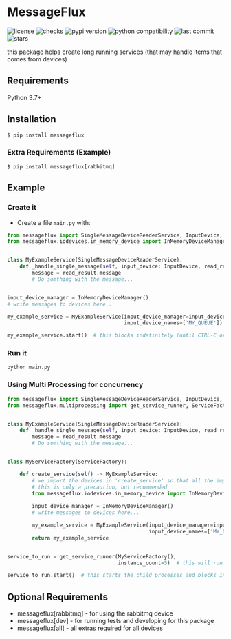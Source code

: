 # MessageFlux
![license](https://badgen.net/github/license/Avivsalem/MessageFlux/)
![checks](https://badgen.net/github/checks/Avivsalem/MessageFlux/)
![pypi version](https://badgen.net/pypi/v/MessageFlux)
![python compatibility](https://badgen.net/pypi/python/MessageFlux)
![last commit](https://badgen.net/github/last-commit/Avivsalem/MessageFlux/main)
![stars](https://badgen.net/github/stars/Avivsalem/MessageFlux)

this package helps create long running services (that may handle items that comes from devices) 

## Requirements

Python 3.7+

## Installation
```console
$ pip install messageflux
```

### Extra Requirements (Example) 
```console
$ pip install messageflux[rabbitmq]
```

## Example

### Create it 

* Create a file `main.py` with:

```Python
from messageflux import SingleMessageDeviceReaderService, InputDevice, ReadResult
from messageflux.iodevices.in_memory_device import InMemoryDeviceManager


class MyExampleService(SingleMessageDeviceReaderService):
    def _handle_single_message(self, input_device: InputDevice, read_result: ReadResult):
        message = read_result.message
        # Do somthing with the message...


input_device_manager = InMemoryDeviceManager()
# write messages to devices here...

my_example_service = MyExampleService(input_device_manager=input_device_manager,
                                      input_device_names=['MY_QUEUE'])

my_example_service.start()  # this blocks indefinitely (until CTRL-C or sigterm)

```

### Run it
```console
python main.py 
```

### Using Multi Processing for concurrency

```python
from messageflux import SingleMessageDeviceReaderService, InputDevice, ReadResult
from messageflux.multiprocessing import get_service_runner, ServiceFactory


class MyExampleService(SingleMessageDeviceReaderService):
    def _handle_single_message(self, input_device: InputDevice, read_result: ReadResult):
        message = read_result.message
        # Do somthing with the message...


class MyServiceFactory(ServiceFactory):

    def create_service(self) -> MyExampleService:
        # we import the devices in 'create_service' so that all the imports will be in the child process.
        # this is only a precaution, but recommended
        from messageflux.iodevices.in_memory_device import InMemoryDeviceManager 
        
        input_device_manager = InMemoryDeviceManager()
        # write messages to devices here...

        my_example_service = MyExampleService(input_device_manager=input_device_manager,
                                              input_device_names=['MY_QUEUE'])
        return my_example_service


service_to_run = get_service_runner(MyServiceFactory(),
                                    instance_count=5)  # this will run 5 child processes

service_to_run.start()  # this starts the child processes and blocks indefinitely (until CTRL-C or sigterm)
```

## Optional Requirements
* messageflux[rabbitmq] - for using the rabbitmq device
* messageflux[dev] - for running tests and developing for this package
* messageflux[all] - all extras required for all devices